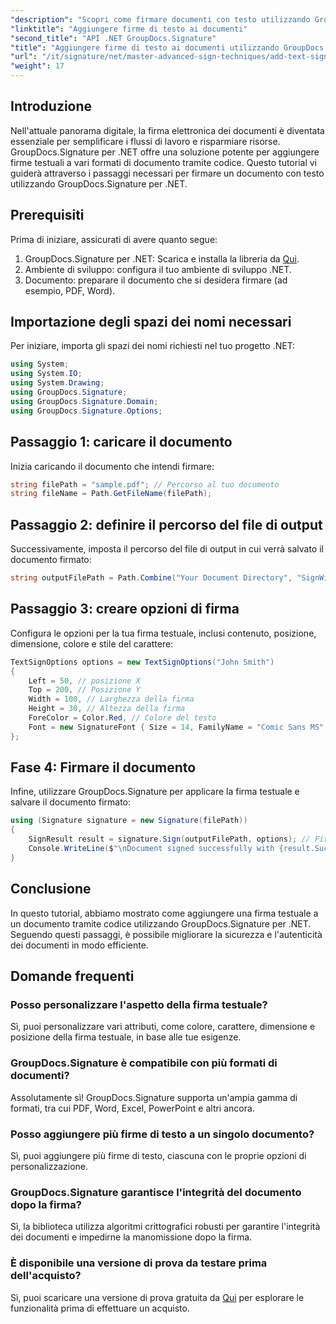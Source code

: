 ```yaml
---
"description": "Scopri come firmare documenti con testo utilizzando GroupDocs.Signature per .NET. Guida dettagliata per aggiungere firme testuali a livello di codice."
"linktitle": "Aggiungere firme di testo ai documenti"
"second_title": "API .NET GroupDocs.Signature"
"title": "Aggiungere firme di testo ai documenti utilizzando GroupDocs.Signature"
"url": "/it/signature/net/master-advanced-sign-techniques/add-text-signatures-to-documents/"
"weight": 17
---
```


## Introduzione

Nell'attuale panorama digitale, la firma elettronica dei documenti è diventata essenziale per semplificare i flussi di lavoro e risparmiare risorse. GroupDocs.Signature per .NET offre una soluzione potente per aggiungere firme testuali a vari formati di documento tramite codice. Questo tutorial vi guiderà attraverso i passaggi necessari per firmare un documento con testo utilizzando GroupDocs.Signature per .NET.

## Prerequisiti

Prima di iniziare, assicurati di avere quanto segue:

1. GroupDocs.Signature per .NET: Scarica e installa la libreria da [Qui](https://releases.groupdocs.com/signature/net/).
2. Ambiente di sviluppo: configura il tuo ambiente di sviluppo .NET.
3. Documento: preparare il documento che si desidera firmare (ad esempio, PDF, Word).

## Importazione degli spazi dei nomi necessari

Per iniziare, importa gli spazi dei nomi richiesti nel tuo progetto .NET:

```csharp
using System;
using System.IO;
using System.Drawing;
using GroupDocs.Signature;
using GroupDocs.Signature.Domain;
using GroupDocs.Signature.Options;
```

## Passaggio 1: caricare il documento

Inizia caricando il documento che intendi firmare:

```csharp
string filePath = "sample.pdf"; // Percorso al tuo documento
string fileName = Path.GetFileName(filePath);
```

## Passaggio 2: definire il percorso del file di output

Successivamente, imposta il percorso del file di output in cui verrà salvato il documento firmato:

```csharp
string outputFilePath = Path.Combine("Your Document Directory", "SignWithText", fileName);
```

## Passaggio 3: creare opzioni di firma

Configura le opzioni per la tua firma testuale, inclusi contenuto, posizione, dimensione, colore e stile del carattere:

```csharp
TextSignOptions options = new TextSignOptions("John Smith")
{
    Left = 50, // posizione X
    Top = 200, // Posizione Y
    Width = 100, // Larghezza della firma
    Height = 30, // Altezza della firma
    ForeColor = Color.Red, // Colore del testo
    Font = new SignatureFont { Size = 14, FamilyName = "Comic Sans MS" } // Impostazioni del carattere
};
```

## Fase 4: Firmare il documento

Infine, utilizzare GroupDocs.Signature per applicare la firma testuale e salvare il documento firmato:

```csharp
using (Signature signature = new Signature(filePath))
{
    SignResult result = signature.Sign(outputFilePath, options); // Firma il documento
    Console.WriteLine($"\nDocument signed successfully with {result.Succeeded.Count} signature(s).\nFile saved at {outputFilePath}.");
}
```

## Conclusione

In questo tutorial, abbiamo mostrato come aggiungere una firma testuale a un documento tramite codice utilizzando GroupDocs.Signature per .NET. Seguendo questi passaggi, è possibile migliorare la sicurezza e l'autenticità dei documenti in modo efficiente.

## Domande frequenti

### Posso personalizzare l'aspetto della firma testuale?
Sì, puoi personalizzare vari attributi, come colore, carattere, dimensione e posizione della firma testuale, in base alle tue esigenze.

### GroupDocs.Signature è compatibile con più formati di documenti?
Assolutamente sì! GroupDocs.Signature supporta un'ampia gamma di formati, tra cui PDF, Word, Excel, PowerPoint e altri ancora.

### Posso aggiungere più firme di testo a un singolo documento?
Sì, puoi aggiungere più firme di testo, ciascuna con le proprie opzioni di personalizzazione.

### GroupDocs.Signature garantisce l'integrità del documento dopo la firma?
Sì, la biblioteca utilizza algoritmi crittografici robusti per garantire l'integrità dei documenti e impedirne la manomissione dopo la firma.

### È disponibile una versione di prova da testare prima dell'acquisto?
Sì, puoi scaricare una versione di prova gratuita da [Qui](https://releases.groupdocs.com/) per esplorare le funzionalità prima di effettuare un acquisto.